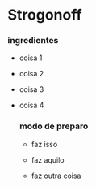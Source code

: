 # Strogonoff

### ingredientes



- coisa 1

- coisa 2

- coisa 3

- coisa 4

  ### modo de preparo

  - faz isso

  - faz aquilo

  - faz outra coisa

    